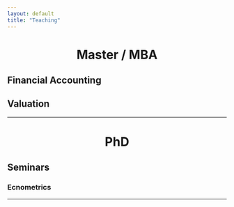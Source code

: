 ```yaml
---
layout: default
title: "Teaching"
---
```


<h1> <center> Master / MBA <center></h1>

## Financial Accounting
## Valuation

---

<h1> <center>PhD<center></h1>

## Seminars
### Ecnometrics

---
